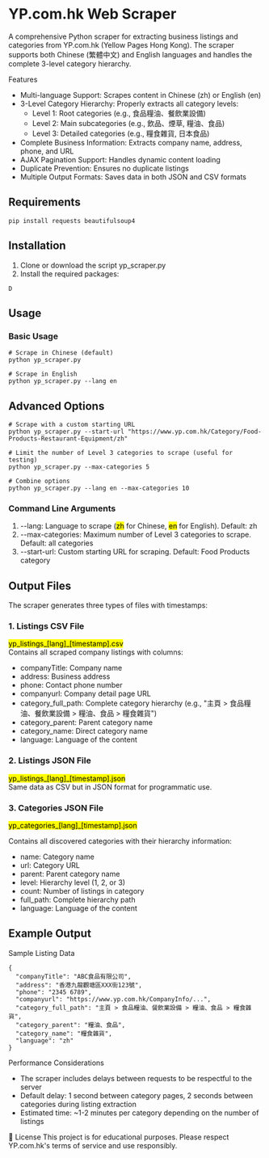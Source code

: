 # YP.com.hk Web Scraper
A comprehensive Python scraper for extracting business listings and categories from YP.com.hk (Yellow Pages Hong Kong). The scraper supports both Chinese (繁體中文) and English languages and handles the complete 3-level category hierarchy.

Features
- Multi-language Support: Scrapes content in Chinese (zh) or English (en)
- 3-Level Category Hierarchy: Properly extracts all category levels:
    - Level 1: Root categories (e.g., 食品糧油、餐飲業設備)
    - Level 2: Main subcategories (e.g., 飲品、煙草, 糧油、食品)
    - Level 3: Detailed categories (e.g., 糧食雜貨, 日本食品)
- Complete Business Information: Extracts company name, address, phone, and URL
- AJAX Pagination Support: Handles dynamic content loading
- Duplicate Prevention: Ensures no duplicate listings
- Multiple Output Formats: Saves data in both JSON and CSV formats

## Requirements
```
pip install requests beautifulsoup4
```

## Installation
1. Clone or download the script yp_scraper.py
2. Install the required packages:
```
D
```
## Usage
### Basic Usage
```
# Scrape in Chinese (default)
python yp_scraper.py

# Scrape in English
python yp_scraper.py --lang en
```

## Advanced Options
```
# Scrape with a custom starting URL
python yp_scraper.py --start-url "https://www.yp.com.hk/Category/Food-Products-Restaurant-Equipment/zh"

# Limit the number of Level 3 categories to scrape (useful for testing)
python yp_scraper.py --max-categories 5

# Combine options
python yp_scraper.py --lang en --max-categories 10
```

### Command Line Arguments
1. --lang: Language to scrape (<mark>zh</mark> for Chinese, <mark>en</mark> for English). Default: zh
2. --max-categories: Maximum number of Level 3 categories to scrape. Default: all categories
3. --start-url: Custom starting URL for scraping. Default: Food Products category


## Output Files
The scraper generates three types of files with timestamps:
### 1. Listings CSV File <br/>
<mark>yp_listings_[lang]_[timestamp].csv</mark> <br/>
Contains all scraped company listings with columns:

- companyTitle: Company name
- address: Business address
- phone: Contact phone number
- companyurl: Company detail page URL
- category_full_path: Complete category hierarchy (e.g., "主頁 > 食品糧油、餐飲業設備 > 糧油、食品 > 糧食雜貨")
- category_parent: Parent category name
- category_name: Direct category name
- language: Language of the content

### 2. Listings JSON File<br/>
<mark>yp_listings_[lang]_[timestamp].json</mark> <br/>
Same data as CSV but in JSON format for programmatic use.

### 3. Categories JSON File

<mark>yp_categories_[lang]_[timestamp].json </mark> <br/>

Contains all discovered categories with their hierarchy information:

- name: Category name
- url: Category URL
- parent: Parent category name
- level: Hierarchy level (1, 2, or 3)
- count: Number of listings in category
- full_path: Complete hierarchy path
- language: Language of the content


## Example Output

Sample Listing Data

```
{
  "companyTitle": "ABC食品有限公司",
  "address": "香港九龍觀塘區XXX街123號",
  "phone": "2345 6789",
  "companyurl": "https://www.yp.com.hk/CompanyInfo/...",
  "category_full_path": "主頁 > 食品糧油、餐飲業設備 > 糧油、食品 > 糧食雜貨",
  "category_parent": "糧油、食品",
  "category_name": "糧食雜貨",
  "language": "zh"
}
```

Performance Considerations
- The scraper includes delays between requests to be respectful to the server
- Default delay: 1 second between category pages, 2 seconds between categories during listing extraction
- Estimated time: ~1-2 minutes per category depending on the number of listings

📄 License
This project is for educational purposes. Please respect YP.com.hk's terms of service and use responsibly.

